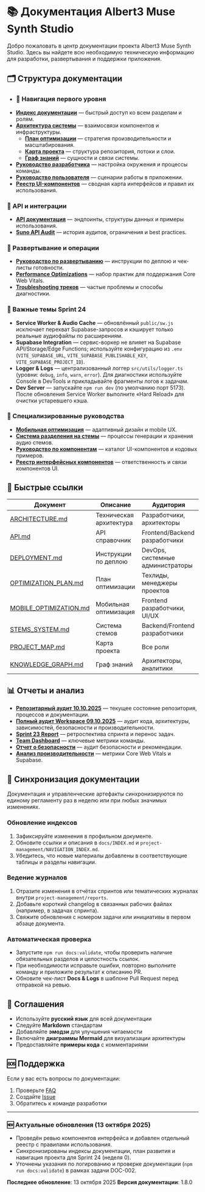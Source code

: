 # 📚 Документация Albert3 Muse Synth Studio

Добро пожаловать в центр документации проекта Albert3 Muse Synth Studio. Здесь вы найдете всю необходимую техническую информацию для разработки, развертывания и поддержки приложения.

## 🗂️ Структура документации

- ### 🧭 Навигация первого уровня
- **[Индекс документации](INDEX.md)** — быстрый доступ ко всем разделам и ролям.
- **[Архитектура системы](architecture/ARCHITECTURE.md)** — взаимосвязи компонентов и инфраструктуры.
  - **[План оптимизации](architecture/OPTIMIZATION_PLAN.md)** — стратегия производительности и масштабирования.
  - **[Карта проекта](architecture/PROJECT_MAP.md)** — структура репозитория, потоки и слои.
  - **[Граф знаний](architecture/KNOWLEDGE_GRAPH.md)** — сущности и связи системы.
- **[Руководство разработчика](DEVELOPER_GUIDE.md)** — настройка окружения и процессы команды.
- **[Руководство пользователя](USER_GUIDE.md)** — сценарии работы в приложении.
- **[Реестр UI-компонентов](interface/COMPONENT_SYSTEM.md)** — сводная карта интерфейсов и правил их использования.

### 📖 API и интеграции
- **[API документация](api/API.md)** — эндпоинты, структуры данных и примеры использования.
- **[Suno API Audit](integrations/SUNO_API_AUDIT.md)** — история аудитов, ограничения и best practices.

### 🚀 Развертывание и операции
- **[Руководство по развертыванию](deployment/DEPLOYMENT.md)** — инструкции по деплою и чек-листы готовности.
- **[Performance Optimizations](PERFORMANCE_OPTIMIZATIONS.md)** — набор практик для поддержания Core Web Vitals.
- **[Troubleshooting треков](TROUBLESHOOTING_TRACKS.md)** — частые проблемы и способы диагностики.

### 🧩 Важные темы Sprint 24
- **Service Worker & Audio Cache** — обновлённый `public/sw.js` исключает перехват Supabase-запросов и кэширует только реальные аудиофайлы по расширениям.
- **Supabase Integration** — сервис-воркер не влияет на Supabase API/Storage/Edge Functions; используйте конфигурацию из `.env` (`VITE_SUPABASE_URL`, `VITE_SUPABASE_PUBLISHABLE_KEY`, `VITE_SUPABASE_PROJECT_ID`).
- **Logger & Logs** — централизованный логгер `src/utils/logger.ts` (уровни: `debug`, `info`, `warn`, `error`). Для диагностики используйте Console в DevTools и прикладывайте фрагменты логов к задачам.
- **Dev Server** — запускайте `npm run dev` (по умолчанию порт 5173). После обновления Service Worker выполните «Hard Reload» для очистки устаревшего кэша.

### 📱 Специализированные руководства
- **[Мобильная оптимизация](MOBILE_OPTIMIZATION.md)** — адаптивный дизайн и mobile UX.
- **[Система разделения на стемы](STEMS_SYSTEM.md)** — процессы генерации и хранения аудио стемов.
- **[Руководство по компонентам](COMPONENT_GUIDE.md)** — каталог UI-компонентов и кодовых примеров.
- **[Реестр интерфейсных компонентов](interface/COMPONENT_SYSTEM.md)** — ответственность и связи компонентов UI.

## 🔗 Быстрые ссылки

| Документ | Описание | Аудитория |
|----------|----------|-----------|
| [ARCHITECTURE.md](architecture/ARCHITECTURE.md) | Техническая архитектура | Разработчики, архитекторы |
| [API.md](api/API.md) | API справочник | Frontend/Backend разработчики |
| [DEPLOYMENT.md](deployment/DEPLOYMENT.md) | Инструкции по деплою | DevOps, системные администраторы |
| [OPTIMIZATION_PLAN.md](architecture/OPTIMIZATION_PLAN.md) | План оптимизации | Техлиды, менеджеры проектов |
| [MOBILE_OPTIMIZATION.md](MOBILE_OPTIMIZATION.md) | Мобильная оптимизация | Frontend разработчики, UI/UX |
| [STEMS_SYSTEM.md](STEMS_SYSTEM.md) | Система стемов | Backend/Frontend разработчики |
| [PROJECT_MAP.md](architecture/PROJECT_MAP.md) | Карта проекта | Все роли |
| [KNOWLEDGE_GRAPH.md](architecture/KNOWLEDGE_GRAPH.md) | Граф знаний | Архитекторы, аналитики |

## 📊 Отчеты и анализ

- **[Репозитарный аудит 10.10.2025](../project-management/reports/2025-10-10-repo-audit.md)** — текущее состояние репозитория, процессов и документации.
- **[Полный аудит Workspace 09.10.2025](../project-management/reports/2025-10-09-workspace-audit.md)** — аудит кода, архитектуры, зависимостей, безопасности и производительности.
- **[Sprint 23 Report](../project-management/reports/sprint-23-report.md)** — ретроспектива спринта и перенос задач.
- **[Team Dashboard](../project-management/reports/team-dashboard.md)** — ключевые метрики команды.
- **[Отчет о безопасности](../reports/security/SECURITY.md)** — аудит безопасности и рекомендации.
- **[Анализ производительности](../reports/performance/PERFORMANCE.md)** — метрики Core Web Vitals и Supabase.

## 🔄 Синхронизация документации

Документация и управленческие артефакты синхронизируются по единому регламенту раз в неделю или при любых значимых изменениях.

### Обновление индексов
1. Зафиксируйте изменения в профильном документе.
2. Обновите ссылки и описания в `docs/INDEX.md` и `project-management/NAVIGATION_INDEX.md`.
3. Убедитесь, что новые материалы добавлены в соответствующие таблицы и разделы навигации.

### Ведение журналов
1. Отразите изменения в отчётах спринтов или тематических журналах внутри `project-management/reports`.
2. Добавьте короткий changelog в связанных рабочих файлах (например, в задачах спринта).
3. Свяжите обновления с номером задачи или инициативы в первом абзаце документа.

### Автоматическая проверка
- Запустите `npm run docs:validate`, чтобы проверить наличие обязательных разделов и целостность ссылок.
- При необходимости исправьте ошибки, повторно выполните команду и приложите результат к описанию PR.
- Обновите чек-лист **Docs & Logs** в шаблоне Pull Request перед отправкой на ревью.

## 📝 Соглашения

- Используйте **русский язык** для всей документации
- Следуйте **Markdown** стандартам
- Добавляйте **эмодзи** для улучшения читаемости
- Включайте **диаграммы Mermaid** для визуализации архитектуры
- Предоставляйте **примеры кода** с комментариями

## 🆘 Поддержка

Если у вас есть вопросы по документации:

1. Проверьте [FAQ](../README.md#-поддержка)
2. Создайте [Issue](https://github.com/your-username/albert3-muse-synth-studio/issues)
3. Обратитесь к команде разработки

---

### 🆕 Актуальные обновления (13 октября 2025)

- Проведён ревью компонентов интерфейса и добавлен отдельный реестр с правилами использования.
- Синхронизированы индексы документации, план развития и навигация проекта для Sprint 24 (неделя 0).
- Уточнены указания по логированию и проверке документации (`npm run docs:validate`) в рамках задачи DOC-002.

**Последнее обновление**: 13 октября 2025
**Версия документации**: 1.8.0
